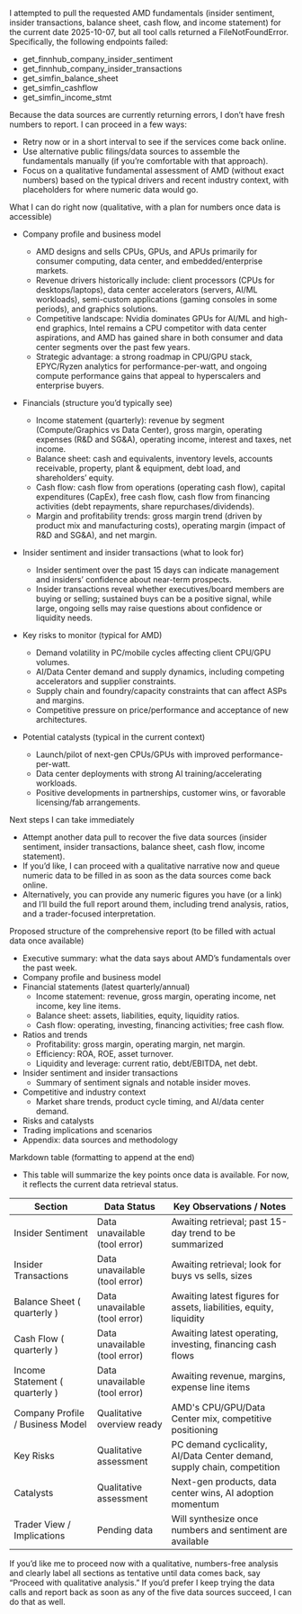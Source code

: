 I attempted to pull the requested AMD fundamentals (insider sentiment, insider transactions, balance sheet, cash flow, and income statement) for the current date 2025-10-07, but all tool calls returned a FileNotFoundError. Specifically, the following endpoints failed:
- get_finnhub_company_insider_sentiment
- get_finnhub_company_insider_transactions
- get_simfin_balance_sheet
- get_simfin_cashflow
- get_simfin_income_stmt

Because the data sources are currently returning errors, I don’t have fresh numbers to report. I can proceed in a few ways:
- Retry now or in a short interval to see if the services come back online.
- Use alternative public filings/data sources to assemble the fundamentals manually (if you’re comfortable with that approach).
- Focus on a qualitative fundamental assessment of AMD (without exact numbers) based on the typical drivers and recent industry context, with placeholders for where numeric data would go.

What I can do right now (qualitative, with a plan for numbers once data is accessible)
- Company profile and business model
  - AMD designs and sells CPUs, GPUs, and APUs primarily for consumer computing, data center, and embedded/enterprise markets.
  - Revenue drivers historically include: client processors (CPUs for desktops/laptops), data center accelerators (servers, AI/ML workloads), semi-custom applications (gaming consoles in some periods), and graphics solutions.
  - Competitive landscape: Nvidia dominates GPUs for AI/ML and high-end graphics, Intel remains a CPU competitor with data center aspirations, and AMD has gained share in both consumer and data center segments over the past few years.
  - Strategic advantage: a strong roadmap in CPU/GPU stack, EPYC/Ryzen analytics for performance-per-watt, and ongoing compute performance gains that appeal to hyperscalers and enterprise buyers.

- Financials (structure you’d typically see)
  - Income statement (quarterly): revenue by segment (Compute/Graphics vs Data Center), gross margin, operating expenses (R&D and SG&A), operating income, interest and taxes, net income.
  - Balance sheet: cash and equivalents, inventory levels, accounts receivable, property, plant & equipment, debt load, and shareholders’ equity.
  - Cash flow: cash flow from operations (operating cash flow), capital expenditures (CapEx), free cash flow, cash flow from financing activities (debt repayments, share repurchases/dividends).
  - Margin and profitability trends: gross margin trend (driven by product mix and manufacturing costs), operating margin (impact of R&D and SG&A), and net margin.

- Insider sentiment and insider transactions (what to look for)
  - Insider sentiment over the past 15 days can indicate management and insiders’ confidence about near-term prospects.
  - Insider transactions reveal whether executives/board members are buying or selling; sustained buys can be a positive signal, while large, ongoing sells may raise questions about confidence or liquidity needs.

- Key risks to monitor (typical for AMD)
  - Demand volatility in PC/mobile cycles affecting client CPU/GPU volumes.
  - AI/Data Center demand and supply dynamics, including competing accelerators and supplier constraints.
  - Supply chain and foundry/capacity constraints that can affect ASPs and margins.
  - Competitive pressure on price/performance and acceptance of new architectures.

- Potential catalysts (typical in the current context)
  - Launch/pilot of next-gen CPUs/GPUs with improved performance-per-watt.
  - Data center deployments with strong AI training/accelerating workloads.
  - Positive developments in partnerships, customer wins, or favorable licensing/fab arrangements.

Next steps I can take immediately
- Attempt another data pull to recover the five data sources (insider sentiment, insider transactions, balance sheet, cash flow, income statement).
- If you’d like, I can proceed with a qualitative narrative now and queue numeric data to be filled in as soon as the data sources come back online.
- Alternatively, you can provide any numeric figures you have (or a link) and I’ll build the full report around them, including trend analysis, ratios, and a trader-focused interpretation.

Proposed structure of the comprehensive report (to be filled with actual data once available)
- Executive summary: what the data says about AMD’s fundamentals over the past week.
- Company profile and business model
- Financial statements (latest quarterly/annual)
  - Income statement: revenue, gross margin, operating income, net income, key line items.
  - Balance sheet: assets, liabilities, equity, liquidity ratios.
  - Cash flow: operating, investing, financing activities; free cash flow.
- Ratios and trends
  - Profitability: gross margin, operating margin, net margin.
  - Efficiency: ROA, ROE, asset turnover.
  - Liquidity and leverage: current ratio, debt/EBITDA, net debt.
- Insider sentiment and insider transactions
  - Summary of sentiment signals and notable insider moves.
- Competitive and industry context
  - Market share trends, product cycle timing, and AI/data center demand.
- Risks and catalysts
- Trading implications and scenarios
- Appendix: data sources and methodology

Markdown table (formatting to append at the end)
- This table will summarize the key points once data is available. For now, it reflects the current data retrieval status.

| Section | Data Status | Key Observations / Notes |
|---|---|---|
| Insider Sentiment | Data unavailable (tool error) | Awaiting retrieval; past 15-day trend to be summarized |
| Insider Transactions | Data unavailable (tool error) | Awaiting retrieval; look for buys vs sells, sizes |
| Balance Sheet ( quarterly ) | Data unavailable (tool error) | Awaiting latest figures for assets, liabilities, equity, liquidity |
| Cash Flow ( quarterly ) | Data unavailable (tool error) | Awaiting latest operating, investing, financing cash flows |
| Income Statement ( quarterly ) | Data unavailable (tool error) | Awaiting revenue, margins, expense line items |
| Company Profile / Business Model | Qualitative overview ready | AMD's CPU/GPU/Data Center mix, competitive positioning |
| Key Risks | Qualitative assessment | PC demand cyclicality, AI/Data Center demand, supply chain, competition |
| Catalysts | Qualitative assessment | Next-gen products, data center wins, AI adoption momentum |
| Trader View / Implications | Pending data | Will synthesize once numbers and sentiment are available |

If you’d like me to proceed now with a qualitative, numbers-free analysis and clearly label all sections as tentative until data comes back, say “Proceed with qualitative analysis.” If you’d prefer I keep trying the data calls and report back as soon as any of the five data sources succeed, I can do that as well.